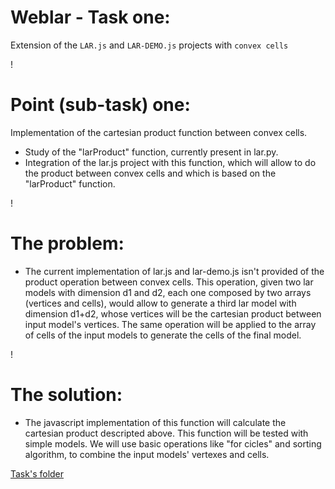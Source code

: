 Weblar - Task one: 
===
Extension of the `LAR.js` and `LAR-DEMO.js` projects with `convex cells`

!

Point (sub-task) one:
===

Implementation of the cartesian product function between convex cells.

* Study of the "larProduct" function, currently present in lar.py.
* Integration of the lar.js project with this function, which will allow to do the product between convex cells and which is based on the "larProduct" function.

!

The problem: 
===
* The current implementation of lar.js and lar-demo.js isn't provided of the product operation between convex cells. This operation, given two lar models with dimension d1 and d2, each one composed by two arrays (vertices and cells), would allow to generate a third lar model with dimension d1+d2, whose vertices will be the cartesian product between input model's vertices. The same operation will be applied to the array of cells of the input models to generate the cells of the final model.

!

The solution:
===
* The javascript implementation of this function will calculate the cartesian product descripted above. This function will be tested with simple models. We will use basic operations like "for cicles" and sorting algorithm, to combine the input models' vertexes and cells.

[Task's folder](https://github.com/cvdlab-bio/weblar/tree/master/projects/Extension%20of%20the%20LAR.js%20and%20LAR-DEMO.js)
